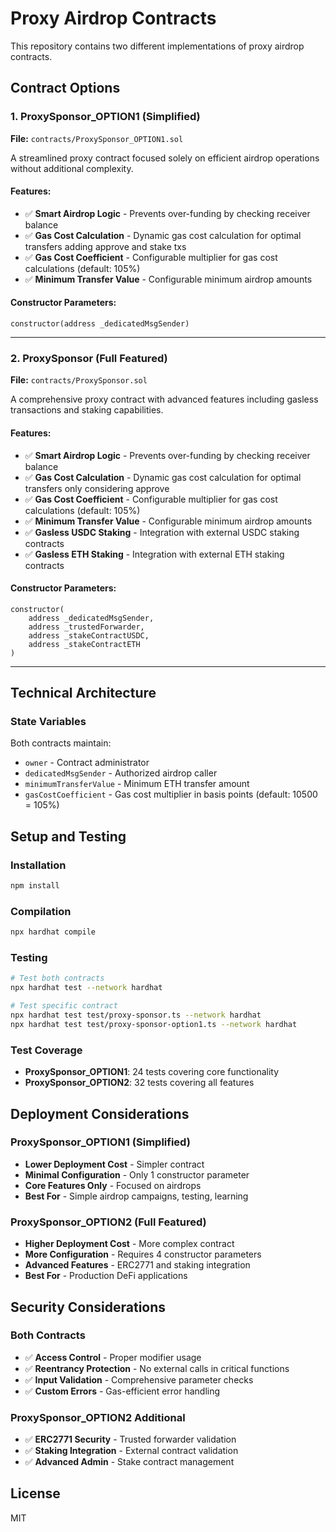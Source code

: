 # Proxy Airdrop Contracts

This repository contains two different implementations of proxy airdrop contracts.

## Contract Options

### 1. ProxySponsor_OPTION1 (Simplified)
**File:** `contracts/ProxySponsor_OPTION1.sol`

A streamlined proxy contract focused solely on efficient airdrop operations without additional complexity.

#### Features:
- ✅ **Smart Airdrop Logic** - Prevents over-funding by checking receiver balance
- ✅ **Gas Cost Calculation** - Dynamic gas cost calculation for optimal transfers adding approve and stake txs
- ✅ **Gas Cost Coefficient** - Configurable multiplier for gas cost calculations (default: 105%)
- ✅ **Minimum Transfer Value** - Configurable minimum airdrop amounts


#### Constructor Parameters:
```solidity
constructor(address _dedicatedMsgSender)
```

---

### 2. ProxySponsor (Full Featured)
**File:** `contracts/ProxySponsor.sol`

A comprehensive proxy contract with advanced features including gasless transactions and staking capabilities.

#### Features:
- ✅ **Smart Airdrop Logic** - Prevents over-funding by checking receiver balance
- ✅ **Gas Cost Calculation** - Dynamic gas cost calculation for optimal transfers only considering approve
- ✅ **Gas Cost Coefficient** - Configurable multiplier for gas cost calculations (default: 105%)
- ✅ **Minimum Transfer Value** - Configurable minimum airdrop amounts
- ✅ **Gasless USDC Staking** - Integration with external USDC staking contracts
- ✅ **Gasless ETH Staking** - Integration with external ETH staking contracts


#### Constructor Parameters:
```solidity
constructor(
    address _dedicatedMsgSender,
    address _trustedForwarder,
    address _stakeContractUSDC,
    address _stakeContractETH
)
```

---


## Technical Architecture

### State Variables
Both contracts maintain:
- `owner` - Contract administrator
- `dedicatedMsgSender` - Authorized airdrop caller
- `minimumTransferValue` - Minimum ETH transfer amount
- `gasCostCoefficient` - Gas cost multiplier in basis points (default: 10500 = 105%)

## Setup and Testing

### Installation
```bash
npm install
```

### Compilation
```bash
npx hardhat compile
```

### Testing
```bash
# Test both contracts
npx hardhat test --network hardhat

# Test specific contract
npx hardhat test test/proxy-sponsor.ts --network hardhat
npx hardhat test test/proxy-sponsor-option1.ts --network hardhat
```

### Test Coverage
- **ProxySponsor_OPTION1**: 24 tests covering core functionality
- **ProxySponsor_OPTION2**: 32 tests covering all features

## Deployment Considerations

### ProxySponsor_OPTION1 (Simplified)
- **Lower Deployment Cost** - Simpler contract
- **Minimal Configuration** - Only 1 constructor parameter
- **Core Features Only** - Focused on airdrops
- **Best For** - Simple airdrop campaigns, testing, learning

### ProxySponsor_OPTION2 (Full Featured)
- **Higher Deployment Cost** - More complex contract
- **More Configuration** - Requires 4 constructor parameters
- **Advanced Features** - ERC2771 and staking integration
- **Best For** - Production DeFi applications

## Security Considerations

### Both Contracts
- ✅ **Access Control** - Proper modifier usage
- ✅ **Reentrancy Protection** - No external calls in critical functions
- ✅ **Input Validation** - Comprehensive parameter checks
- ✅ **Custom Errors** - Gas-efficient error handling

### ProxySponsor_OPTION2 Additional
- ✅ **ERC2771 Security** - Trusted forwarder validation
- ✅ **Staking Integration** - External contract validation
- ✅ **Advanced Admin** - Stake contract management

## License

MIT 